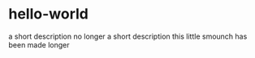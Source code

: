 # hello-world
a short description
no longer a short description  this little smounch has been made longer
